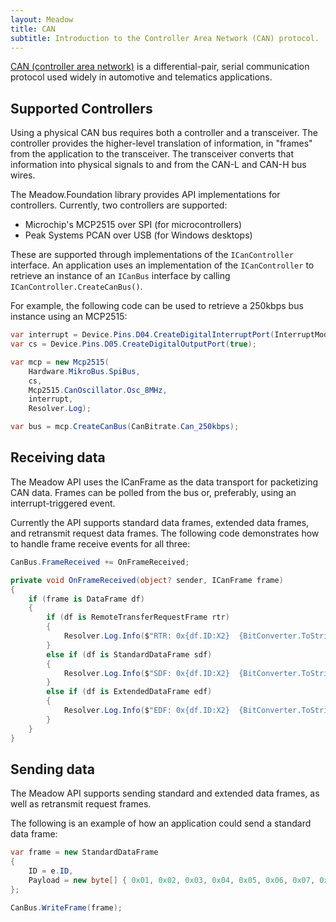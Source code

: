 ```yaml
---
layout: Meadow
title: CAN
subtitle: Introduction to the Controller Area Network (CAN) protocol.
---
```


[CAN (controller area network)](https://en.m.wikipedia.org/wiki/CAN_bus) is a differential-pair, serial communication protocol used widely in automotive and telematics applications.

## Supported Controllers

Using a physical CAN bus requires both a controller and a transceiver. The controller provides the higher-level translation of information, in "frames" from the application to the transceiver. The transceiver converts that information into physical signals to and from the CAN-L and CAN-H bus wires.

The Meadow.Foundation library provides API implementations for controllers. Currently, two controllers are supported:

- Microchip's MCP2515 over SPI (for microcontrollers)
- Peak Systems PCAN over USB (for Windows desktops)

These are supported through implementations of the `ICanController` interface. An application uses an implementation of the `ICanController` to retrieve an instance of an `ICanBus` interface by calling `ICanController.CreateCanBus()`.

For example, the following code can be used to retrieve a 250kbps bus instance using an MCP2515:

```csharp
var interrupt = Device.Pins.D04.CreateDigitalInterruptPort(InterruptMode.EdgeFalling);
var cs = Device.Pins.D05.CreateDigitalOutputPort(true);

var mcp = new Mcp2515(
    Hardware.MikroBus.SpiBus,
    cs,
    Mcp2515.CanOscillator.Osc_8MHz,
    interrupt,
    Resolver.Log);

var bus = mcp.CreateCanBus(CanBitrate.Can_250kbps);
```

## Receiving data

The Meadow API uses the ICanFrame as the data transport for packetizing CAN data. Frames can be polled from the bus or, preferably, using an interrupt-triggered event.

Currently the API supports standard data frames, extended data frames, and retransmit request data frames. The following code demonstrates how to handle frame receive events for all three:

```csharp
CanBus.FrameReceived += OnFrameReceived;

private void OnFrameReceived(object? sender, ICanFrame frame)
{
    if (frame is DataFrame df)
    {
        if (df is RemoteTransferRequestFrame rtr)
        {
            Resolver.Log.Info($"RTR: 0x{df.ID:X2}  {BitConverter.ToString(rtr.Payload)}");
        }
        else if (df is StandardDataFrame sdf)
        {
            Resolver.Log.Info($"SDF: 0x{df.ID:X2}  {BitConverter.ToString(sdf.Payload)}");
        }
        else if (df is ExtendedDataFrame edf)
        {
            Resolver.Log.Info($"EDF: 0x{df.ID:X2}  {BitConverter.ToString(edf.Payload)}");
        }
    }
}
```

## Sending data

The Meadow API supports sending standard and extended data frames, as well as retransmit request frames.

The following is an example of how an application could send a standard data frame:

```csharp
var frame = new StandardDataFrame
{
    ID = e.ID,
    Payload = new byte[] { 0x01, 0x02, 0x03, 0x04, 0x05, 0x06, 0x07, 0x08 }
};

CanBus.WriteFrame(frame);
```
